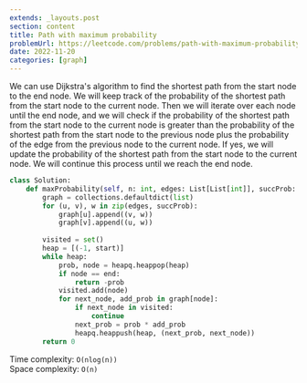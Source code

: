```yaml
---
extends: _layouts.post
section: content
title: Path with maximum probability
problemUrl: https://leetcode.com/problems/path-with-maximum-probability/
date: 2022-11-20
categories: [graph]
---
```


We can use Dijkstra's algorithm to find the shortest path from the start node to the end node. We will keep track of the probability of the shortest path from the start node to the current node. Then we will iterate over each node until the end node, and we will check if the probability of the shortest path from the start node to the current node is greater than the probability of the shortest path from the start node to the previous node plus the probability of the edge from the previous node to the current node. If yes, we will update the probability of the shortest path from the start node to the current node. We will continue this process until we reach the end node.

```python
class Solution:
    def maxProbability(self, n: int, edges: List[List[int]], succProb: List[float], start: int, end: int) -> float:
        graph = collections.defaultdict(list)
        for (u, v), w in zip(edges, succProb):
            graph[u].append((v, w))
            graph[v].append((u, w))
        
        visited = set()
        heap = [(-1, start)]
        while heap:
            prob, node = heapq.heappop(heap)
            if node == end:
                return -prob
            visited.add(node)
            for next_node, add_prob in graph[node]:
                if next_node in visited:
                    continue
                next_prob = prob * add_prob
                heapq.heappush(heap, (next_prob, next_node))
        return 0
```

Time complexity: `O(nlog(n))` <br/>
Space complexity: `O(n)`